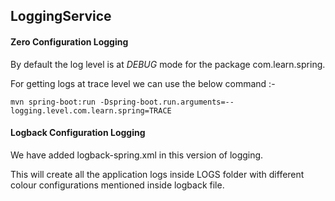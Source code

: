 ## LoggingService

#### **Zero Configuration Logging**

By default the log level is at _DEBUG_ mode for the package com.learn.spring.

For getting logs at trace level we can use the below command :- 

`mvn spring-boot:run -Dspring-boot.run.arguments=--logging.level.com.learn.spring=TRACE`

#### **Logback Configuration Logging**

We have added logback-spring.xml in this version of logging.

This will create all the application logs inside LOGS folder with different colour configurations mentioned inside logback file.


